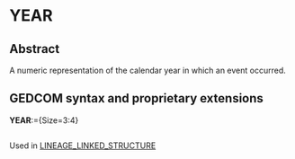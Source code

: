 ﻿# YEAR
## Abstract
A numeric representation of the calendar year in which an event occurred.


## GEDCOM syntax and proprietary extensions

**YEAR**:={Size=3:4}
<pre>
</pre>
Used in <a href=Ged.LINEAGE_LINKED_STRUCTURE.md>LINEAGE_LINKED_STRUCTURE</a><br />